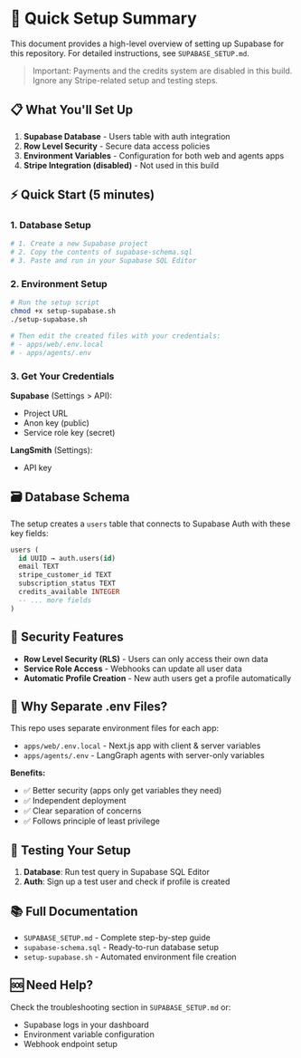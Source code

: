 # 🚀 Quick Setup Summary

This document provides a high-level overview of setting up Supabase for this repository. For detailed instructions, see `SUPABASE_SETUP.md`.

> Important: Payments and the credits system are disabled in this build. Ignore any Stripe-related setup and testing steps.

## 📋 What You'll Set Up

1. **Supabase Database** - Users table with auth integration
2. **Row Level Security** - Secure data access policies
3. **Environment Variables** - Configuration for both web and agents apps
4. **Stripe Integration (disabled)** - Not used in this build

## ⚡ Quick Start (5 minutes)

### 1. Database Setup
```bash
# 1. Create a new Supabase project
# 2. Copy the contents of supabase-schema.sql
# 3. Paste and run in your Supabase SQL Editor
```

### 2. Environment Setup
```bash
# Run the setup script
chmod +x setup-supabase.sh
./setup-supabase.sh

# Then edit the created files with your credentials:
# - apps/web/.env.local
# - apps/agents/.env
```

### 3. Get Your Credentials

**Supabase** (Settings > API):
- Project URL
- Anon key (public)
- Service role key (secret)

**LangSmith** (Settings):
- API key

## 🗃️ Database Schema

The setup creates a `users` table that connects to Supabase Auth with these key fields:

```sql
users (
  id UUID → auth.users(id)
  email TEXT
  stripe_customer_id TEXT
  subscription_status TEXT
  credits_available INTEGER
  -- ... more fields
)
```

## 🔐 Security Features

- **Row Level Security (RLS)** - Users can only access their own data
- **Service Role Access** - Webhooks can update all user data
- **Automatic Profile Creation** - New auth users get a profile automatically

## 🎯 Why Separate .env Files?

This repo uses separate environment files for each app:
- `apps/web/.env.local` - Next.js app with client & server variables
- `apps/agents/.env` - LangGraph agents with server-only variables

**Benefits:**
- ✅ Better security (apps only get variables they need)
- ✅ Independent deployment
- ✅ Clear separation of concerns
- ✅ Follows principle of least privilege

## 🧪 Testing Your Setup

1. **Database**: Run test query in Supabase SQL Editor
2. **Auth**: Sign up a test user and check if profile is created

## 📚 Full Documentation

- `SUPABASE_SETUP.md` - Complete step-by-step guide
- `supabase-schema.sql` - Ready-to-run database setup
- `setup-supabase.sh` - Automated environment file creation

## 🆘 Need Help?

Check the troubleshooting section in `SUPABASE_SETUP.md` or:
- Supabase logs in your dashboard
- Environment variable configuration
- Webhook endpoint setup 